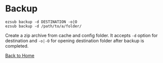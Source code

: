 # Backup

```shell
ezsub backup -d DESTINATION -o|O
ezsub backup -d /path/to/a/folder/
```

Create a zip archive from cache and config folder. It accepts `-d` option for destination and `-o|-O` for opening destination folder after backup is completed.

[Back to Home](./ReadMe.md)
